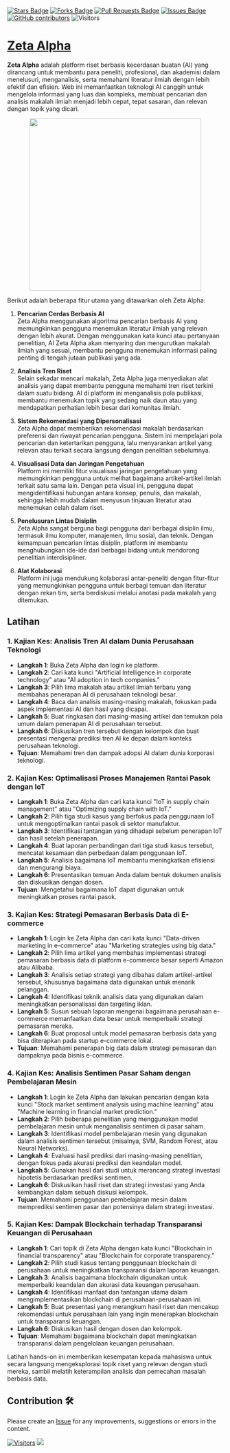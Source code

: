 <a href="https://github.com/drshahizan/Generative-AI-Playground/stargazers"><img src="https://img.shields.io/github/stars/drshahizan/Generative-AI-Playground" alt="Stars Badge"/></a>
<a href="https://github.com/drshahizan/Generative-AI-Playground/network/members"><img src="https://img.shields.io/github/forks/drshahizan/Generative-AI-Playground" alt="Forks Badge"/></a>
<a href="https://github.com/drshahizan/Generative-AI-Playground/pulls"><img src="https://img.shields.io/github/issues-pr/drshahizan/Generative-AI-Playground" alt="Pull Requests Badge"/></a>
<a href="https://github.com/drshahizan/Generative-AI-Playground"><img src="https://img.shields.io/github/issues/drshahizan/Generative-AI-Playground" alt="Issues Badge"/></a>
<a href="https://github.com/drshahizan/Generative-AI-Playground/graphs/contributors"><img alt="GitHub contributors" src="https://img.shields.io/github/contributors/drshahizan/Generative-AI-Playground?color=2b9348"></a>
![Visitors](https://api.visitorbadge.io/api/visitors?path=https%3A%2F%2Fgithub.com%2Fdrshahizan%2Fai-tools&labelColor=%23d9e3f0&countColor=%23697689&style=flat)

# [Zeta Alpha](https://search.zeta-alpha.com/)

**Zeta Alpha** adalah platform riset berbasis kecerdasan buatan (AI) yang dirancang untuk membantu para peneliti, profesional, dan akademisi dalam menelusuri, menganalisis, serta memahami literatur ilmiah dengan lebih efektif dan efisien. Web ini memanfaatkan teknologi AI canggih untuk mengelola informasi yang luas dan kompleks, membuat pencarian dan analisis makalah ilmiah menjadi lebih cepat, tepat sasaran, dan relevan dengan topik yang dicari.

<p align="center">
 <img src="https://zav-release-notes.s3.eu-central-1.amazonaws.com/assets/new-design.jpg"  height="400">
</p>

Berikut adalah beberapa fitur utama yang ditawarkan oleh Zeta Alpha:

1. **Pencarian Cerdas Berbasis AI**  
   Zeta Alpha menggunakan algoritma pencarian berbasis AI yang memungkinkan pengguna menemukan literatur ilmiah yang relevan dengan lebih akurat. Dengan menggunakan kata kunci atau pertanyaan penelitian, AI Zeta Alpha akan menyaring dan mengurutkan makalah ilmiah yang sesuai, membantu pengguna menemukan informasi paling penting di tengah jutaan publikasi yang ada.

2. **Analisis Tren Riset**  
   Selain sekadar mencari makalah, Zeta Alpha juga menyediakan alat analisis yang dapat membantu pengguna memahami tren riset terkini dalam suatu bidang. AI di platform ini menganalisis pola publikasi, membantu menemukan topik yang sedang naik daun atau yang mendapatkan perhatian lebih besar dari komunitas ilmiah.

3. **Sistem Rekomendasi yang Dipersonalisasi**  
   Zeta Alpha dapat memberikan rekomendasi makalah berdasarkan preferensi dan riwayat pencarian pengguna. Sistem ini mempelajari pola pencarian dan ketertarikan pengguna, lalu menyarankan artikel yang relevan atau terkait secara langsung dengan penelitian sebelumnya.

4. **Visualisasi Data dan Jaringan Pengetahuan**  
   Platform ini memiliki fitur visualisasi jaringan pengetahuan yang memungkinkan pengguna untuk melihat bagaimana artikel-artikel ilmiah terkait satu sama lain. Dengan peta visual ini, pengguna dapat mengidentifikasi hubungan antara konsep, penulis, dan makalah, sehingga lebih mudah dalam menyusun tinjauan literatur atau menemukan celah dalam riset.

5. **Penelusuran Lintas Disiplin**  
   Zeta Alpha sangat berguna bagi pengguna dari berbagai disiplin ilmu, termasuk ilmu komputer, manajemen, ilmu sosial, dan teknik. Dengan kemampuan pencarian lintas disiplin, platform ini membantu menghubungkan ide-ide dari berbagai bidang untuk mendorong penelitian interdisipliner.

6. **Alat Kolaborasi**  
   Platform ini juga mendukung kolaborasi antar-peneliti dengan fitur-fitur yang memungkinkan pengguna untuk berbagi temuan dan literatur dengan rekan tim, serta berdiskusi melalui anotasi pada makalah yang ditemukan.

## Latihan

### 1. **Kajian Kes: Analisis Tren AI dalam Dunia Perusahaan Teknologi**
   - **Langkah 1**: Buka Zeta Alpha dan login ke platform.
   - **Langkah 2**: Cari kata kunci "Artificial Intelligence in corporate technology" atau "AI adoption in tech companies."
   - **Langkah 3**: Pilih lima makalah atau artikel ilmiah terbaru yang membahas penerapan AI di perusahaan teknologi besar.
   - **Langkah 4**: Baca dan analisis masing-masing makalah, fokuskan pada aspek implementasi AI dan hasil yang dicapai.
   - **Langkah 5**: Buat ringkasan dari masing-masing artikel dan temukan pola umum dalam penerapan AI di perusahaan tersebut.
   - **Langkah 6**: Diskusikan tren tersebut dengan kelompok dan buat presentasi mengenai prediksi tren AI ke depan dalam konteks perusahaan teknologi.
   - **Tujuan**: Memahami tren dan dampak adopsi AI dalam dunia korporasi teknologi.

### 2. **Kajian Kes: Optimalisasi Proses Manajemen Rantai Pasok dengan IoT**
   - **Langkah 1**: Buka Zeta Alpha dan cari kata kunci "IoT in supply chain management" atau "Optimizing supply chain with IoT."
   - **Langkah 2**: Pilih tiga studi kasus yang berfokus pada penggunaan IoT untuk mengoptimalkan rantai pasok di sektor manufaktur.
   - **Langkah 3**: Identifikasi tantangan yang dihadapi sebelum penerapan IoT dan hasil setelah penerapan.
   - **Langkah 4**: Buat laporan perbandingan dari tiga studi kasus tersebut, mencatat kesamaan dan perbedaan dalam penggunaan IoT.
   - **Langkah 5**: Analisis bagaimana IoT membantu meningkatkan efisiensi dan mengurangi biaya.
   - **Langkah 6**: Presentasikan temuan Anda dalam bentuk dokumen analisis dan diskusikan dengan dosen.
   - **Tujuan**: Mengetahui bagaimana IoT dapat digunakan untuk meningkatkan proses rantai pasok.

### 3. **Kajian Kes: Strategi Pemasaran Berbasis Data di E-commerce**
   - **Langkah 1**: Login ke Zeta Alpha dan cari kata kunci "Data-driven marketing in e-commerce" atau "Marketing strategies using big data."
   - **Langkah 2**: Pilih lima artikel yang membahas implementasi strategi pemasaran berbasis data di platform e-commerce besar seperti Amazon atau Alibaba.
   - **Langkah 3**: Analisis setiap strategi yang dibahas dalam artikel-artikel tersebut, khususnya bagaimana data digunakan untuk menarik pelanggan.
   - **Langkah 4**: Identifikasi teknik analisis data yang digunakan dalam meningkatkan personalisasi dan targeting iklan.
   - **Langkah 5**: Susun sebuah laporan mengenai bagaimana perusahaan e-commerce memanfaatkan data besar untuk memperbaiki strategi pemasaran mereka.
   - **Langkah 6**: Buat proposal untuk model pemasaran berbasis data yang bisa diterapkan pada startup e-commerce lokal.
   - **Tujuan**: Memahami penerapan big data dalam strategi pemasaran dan dampaknya pada bisnis e-commerce.

### 4. **Kajian Kes: Analisis Sentimen Pasar Saham dengan Pembelajaran Mesin**
   - **Langkah 1**: Login ke Zeta Alpha dan lakukan pencarian dengan kata kunci "Stock market sentiment analysis using machine learning" atau "Machine learning in financial market prediction."
   - **Langkah 2**: Pilih beberapa penelitian yang menggunakan model pembelajaran mesin untuk menganalisis sentimen di pasar saham.
   - **Langkah 3**: Identifikasi model pembelajaran mesin yang digunakan dalam analisis sentimen tersebut (misalnya, SVM, Random Forest, atau Neural Networks).
   - **Langkah 4**: Evaluasi hasil prediksi dari masing-masing penelitian, dengan fokus pada akurasi prediksi dan keandalan model.
   - **Langkah 5**: Gunakan hasil dari studi untuk merancang strategi investasi hipotetis berdasarkan prediksi sentimen.
   - **Langkah 6**: Diskusikan hasil riset dan strategi investasi yang Anda kembangkan dalam sebuah diskusi kelompok.
   - **Tujuan**: Memahami penggunaan pembelajaran mesin dalam memprediksi sentimen pasar dan potensinya dalam strategi investasi.

### 5. **Kajian Kes: Dampak Blockchain terhadap Transparansi Keuangan di Perusahaan**
   - **Langkah 1**: Cari topik di Zeta Alpha dengan kata kunci "Blockchain in financial transparency" atau "Blockchain for corporate transparency."
   - **Langkah 2**: Pilih studi kasus tentang penggunaan blockchain di perusahaan untuk meningkatkan transparansi dalam laporan keuangan.
   - **Langkah 3**: Analisis bagaimana blockchain digunakan untuk memperbaiki keandalan dan akurasi data keuangan perusahaan.
   - **Langkah 4**: Identifikasi manfaat dan tantangan utama dalam mengimplementasikan blockchain di perusahaan-perusahaan ini.
   - **Langkah 5**: Buat presentasi yang merangkum hasil riset dan mencakup rekomendasi untuk perusahaan lain yang ingin menerapkan blockchain untuk transparansi keuangan.
   - **Langkah 6**: Diskusikan hasil dengan dosen dan kelompok.
   - **Tujuan**: Memahami bagaimana blockchain dapat meningkatkan transparansi dalam pengelolaan keuangan perusahaan.

Latihan hands-on ini memberikan kesempatan kepada mahasiswa untuk secara langsung mengeksplorasi topik riset yang relevan dengan studi mereka, sambil melatih keterampilan analisis dan pemecahan masalah berbasis data.

## Contribution 🛠️
Please create an [Issue](https://github.com/drshahizan/Generative-AI-Playground/issues) for any improvements, suggestions or errors in the content.

[![Visitors](https://api.visitorbadge.io/api/visitors?path=https%3A%2F%2Fgithub.com%2Fdrshahizan&labelColor=%23697689&countColor=%23555555&style=plastic)](https://visitorbadge.io/status?path=https%3A%2F%2Fgithub.com%2Fdrshahizan)
![](https://hit.yhype.me/github/profile?user_id=81284918)




